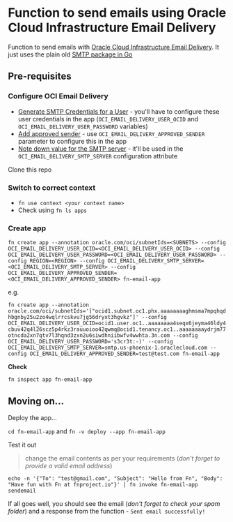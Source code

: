 # Function to send emails using Oracle Cloud Infrastructure Email Delivery

Function to send emails with [Oracle Cloud Infrastructure Email Delivery](https://docs.cloud.oracle.com/iaas/Content/Email/Concepts/overview.htm). It just uses the plain old [SMTP package in Go](https://golang.org/pkg/net/smtp/)

## Pre-requisites

### Configure OCI Email Delivery

- [Generate SMTP Credentials for a User](https://docs.cloud.oracle.com/iaas/Content/Email/Tasks/generatesmtpcredentials.htm) - you'll have to configure these user credentials in the app (`OCI_EMAIL_DELIVERY_USER_OCID` and `OCI_EMAIL_DELIVERY_USER_PASSWORD` variables)
- [Add approved sender](https://docs.cloud.oracle.com/iaas/Content/Email/Tasks/managingapprovedsenders.htm) - use `OCI_EMAIL_DELIVERY_APPROVED_SENDER` parameter to configure this in the app
- [Note down value for the SMTP server](https://docs.cloud.oracle.com/iaas/Content/Email/Tasks/configuresmtpconnection.htm) - it'll be used in the `OCI_EMAIL_DELIVERY_SMTP_SERVER` configuration attribute

Clone this repo

### Switch to correct context

- `fn use context <your context name>`
- Check using `fn ls apps`

### Create app

`fn create app --annotation oracle.com/oci/subnetIds=<SUBNETS> --config OCI_EMAIL_DELIVERY_USER_OCID=<OCI_EMAIL_DELIVERY_USER_OCID> --config OCI_EMAIL_DELIVERY_USER_PASSWORD=<OCI_EMAIL_DELIVERY_USER_PASSWORD> --config REGION=<REGION> --config OCI_EMAIL_DELIVERY_SMTP_SERVER=<OCI_EMAIL_DELIVERY_SMTP_SERVER> --config OCI_EMAIL_DELIVERY_APPROVED_SENDER=<OCI_EMAIL_DELIVERY_APPROVED_SENDER> fn-email-app`

e.g.

`fn create app --annotation oracle.com/oci/subnetIds='["ocid1.subnet.oc1.phx.aaaaaaaaghmsma7mpqhqdhbgnby25u2zo4wqlrrcskvu7jg56dryxt3hgvkz"]' --config OCI_EMAIL_DELIVERY_USER_OCID=ocid1.user.oc1..aaaaaaaa4seqx6jeyma46ldy4cbuv42q4l26scz5p4rkz3rauuoioo42qwmq@ocid1.tenancy.oc1..aaaaaaaaydrjm77otncda2xn7qtv7l3hqnd3zxn2u6siwdhniibwfv4wwhta.3n.com --config OCI_EMAIL_DELIVERY_USER_PASSWORD='s3cr3t:-)' --config OCI_EMAIL_DELIVERY_SMTP_SERVER=smtp.us-phoenix-1.oraclecloud.com --config OCI_EMAIL_DELIVERY_APPROVED_SENDER=test@test.com fn-email-app`

**Check**

`fn inspect app fn-email-app`

## Moving on...

Deploy the app...

`cd fn-email-app` and `fn -v deploy --app fn-email-app`

Test it out

> change the email contents as per your requirements (*don't forget to provide a valid email address*)

`echo -n '{"To": "test@gmail.com", "Subject": "Hello from Fn", "Body": "Have fun with Fn at fnproject.io"}' | fn invoke fn-email-app sendemail`

If all goes well, you should see the email (*don't forget to check your spam folder*) and a response from the function - `Sent email successfully!`
